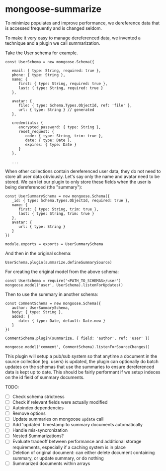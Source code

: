 # mongoose-summarize

To minimize populates and improve performance, we dereference data that is accessed frequently and is changed seldom.

To make it very easy to manage dereferenced data, we invented a technique and a plugin we call summarization.

Take the User schema for example.

````
const UserSchema = new mongoose.Schema({

   email: { type: String, required: true },
   phone: { type: String },
   name: {
      first: { type: String, required: true },
      last: { type: String, required: true }
   },

   avatar: {
      file: { type: Schema.Types.ObjectId, ref: 'file' },
      url: { type: String } // generated
   },

   credentials: {
      encrypted_password: { type: String },
      reset_request: {
         code: { type: String, trim: true },
         date: { type: Date },
         expires: { type: Date }
      }
   },

   ...
````

When other collections contain dereferenced user data, they do not need to store all user data obviously. Let's say only the name and avatar need to be stored. We can let our plugin to only store these fields when the user is being dereferenced (the "summary"):

````
const UserSummarySchema = new mongoose.Schema({
   _id: { type: Schema.Types.ObjectId, required: true },
   name: {
      first: { type: String, trim: true },
      last: { type: String, trim: true }
   },
   avatar: {
      url: { type: String }
   }
})

module.exports = exports = UserSummarySchema
````

And then in the original schema:

````
UserSchema.plugin(summarize.defineSummarySource)
````

For creating the original model from the above schema:

```
const UserSchema = require('<PATH_TO_SCHEMAS>/user')
mongoose.model('user', UserSchema).listenForUpdates()
```
Then to use the summary in another schema:

````
const CommentSchema = new mongoose.Schema({
   author: UserSummarySchema,
   body: { type: String },
   added: {
      date: { type: Date, default: Date.now }
   }
})

CommentSchema.plugin(summarize, { field: 'author', ref: 'user' })

mongoose.model('comment', CommentSchema).listenForSourceChanges()
````

This plugin will setup a pub/sub system so that anytime a document in the source collection (eg. users) is updated, the plugin can optionally do batch updates on the schemas that use the summaries to ensure dereferenced data is kept up to date. This should be fairly performant if we setup indeces on the id field of summary documents.

TODO:
- [ ] Check schema strictness
- [ ] Check if relevant fields were actually modified
- [ ] Autoindex dependencies
- [ ] Remove options
- [ ] Update summaries on mongoose `update` call
- [ ] Add 'updated' timestamp to summary documents automatically
- [ ] Handle mis-syncronization
- [ ] Nested Summarizations?
- [ ] Evaluate tradeoff between performance and additional storage requirements, especially if a caching system is in place
- [ ] Deletion of original document: can either delete document containing summary, or update summary, or do nothing
- [ ] Summarized documents within arrays
